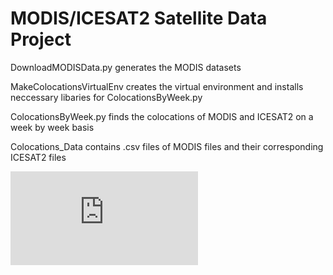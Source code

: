 # MODIS/ICESAT2 Satellite Data Project 

DownloadMODISData.py generates the MODIS datasets

MakeColocationsVirtualEnv creates the virtual environment and installs neccessary libaries for ColocationsByWeek.py 

ColocationsByWeek.py finds the colocations of MODIS and ICESAT2 on a week by week basis

Colocations_Data contains .csv files of MODIS files and their corresponding ICESAT2 files


![alt text](https://github.com/wndrsn1/MODIS-ICESAT2-Satellite-Data/blob/main/Colocation_Data/Heat%20Density%20Map%202019.pdf)
